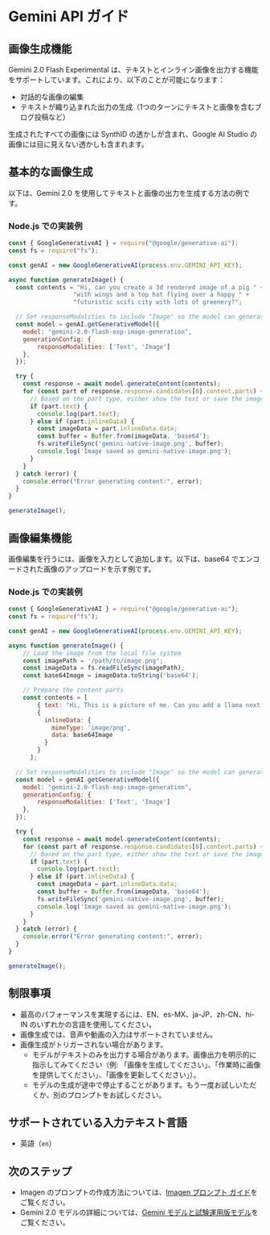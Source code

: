 # Gemini API ガイド

## 画像生成機能

Gemini 2.0 Flash Experimental は、テキストとインライン画像を出力する機能をサポートしています。これにより、以下のことが可能になります：

- 対話的な画像の編集
- テキストが織り込まれた出力の生成（1つのターンにテキストと画像を含むブログ投稿など）

生成されたすべての画像には SynthID の透かしが含まれ、Google AI Studio の画像には目に見えない透かしも含まれます。

## 基本的な画像生成

以下は、Gemini 2.0 を使用してテキストと画像の出力を生成する方法の例です。

### Node.js での実装例

```javascript
const { GoogleGenerativeAI } = require("@google/generative-ai");
const fs = require("fs");

const genAI = new GoogleGenerativeAI(process.env.GEMINI_API_KEY);

async function generateImage() {
  const contents = "Hi, can you create a 3d rendered image of a pig " +
                  "with wings and a top hat flying over a happy " +
                  "futuristic scifi city with lots of greenery?";

  // Set responseModalities to include "Image" so the model can generate an image
  const model = genAI.getGenerativeModel({
    model: "gemini-2.0-flash-exp-image-generation",
    generationConfig: {
        responseModalities: ['Text', 'Image']
    },
  });

  try {
    const response = await model.generateContent(contents);
    for (const part of response.response.candidates[0].content.parts) {
      // Based on the part type, either show the text or save the image
      if (part.text) {
        console.log(part.text);
      } else if (part.inlineData) {
        const imageData = part.inlineData.data;
        const buffer = Buffer.from(imageData, 'base64');
        fs.writeFileSync('gemini-native-image.png', buffer);
        console.log('Image saved as gemini-native-image.png');
      }
    }
  } catch (error) {
    console.error("Error generating content:", error);
  }
}

generateImage();
```

## 画像編集機能

画像編集を行うには、画像を入力として追加します。以下は、base64 でエンコードされた画像のアップロードを示す例です。

### Node.js での実装例

```javascript
const { GoogleGenerativeAI } = require("@google/generative-ai");
const fs = require("fs");

const genAI = new GoogleGenerativeAI(process.env.GEMINI_API_KEY);

async function generateImage() {
    // Load the image from the local file system
    const imagePath = '/path/to/image.png';
    const imageData = fs.readFileSync(imagePath);
    const base64Image = imageData.toString('base64');

    // Prepare the content parts
    const contents = [
        { text: "Hi, This is a picture of me. Can you add a llama next to me?" },
        {
          inlineData: {
            mimeType: 'image/png',
            data: base64Image
          }
        }
      ];

  // Set responseModalities to include "Image" so the model can generate an image
  const model = genAI.getGenerativeModel({
    model: "gemini-2.0-flash-exp-image-generation",
    generationConfig: {
        responseModalities: ['Text', 'Image']
    },
  });

  try {
    const response = await model.generateContent(contents);
    for (const part of response.response.candidates[0].content.parts) {
      // Based on the part type, either show the text or save the image
      if (part.text) {
        console.log(part.text);
      } else if (part.inlineData) {
        const imageData = part.inlineData.data;
        const buffer = Buffer.from(imageData, 'base64');
        fs.writeFileSync('gemini-native-image.png', buffer);
        console.log('Image saved as gemini-native-image.png');
      }
    }
  } catch (error) {
    console.error("Error generating content:", error);
  }
}

generateImage();
```

## 制限事項

- 最高のパフォーマンスを実現するには、EN、es-MX、ja-JP、zh-CN、hi-IN のいずれかの言語を使用してください。
- 画像生成では、音声や動画の入力はサポートされていません。
- 画像生成がトリガーされない場合があります。
  - モデルがテキストのみを出力する場合があります。画像出力を明示的に指示してみてください（例: 「画像を生成してください」、「作業時に画像を提供してください」、「画像を更新してください」）。
  - モデルの生成が途中で停止することがあります。もう一度お試しいただくか、別のプロンプトをお試しください。

## サポートされている入力テキスト言語

- 英語（`en`）

## 次のステップ

- Imagen のプロンプトの作成方法については、[Imagen プロンプト ガイド](https://ai.google.dev/gemini-api/docs/imagen-prompt-guide)をご覧ください。
- Gemini 2.0 モデルの詳細については、[Gemini モデルと試験運用版モデル](https://ai.google.dev/gemini-api/docs/models)をご覧ください。 